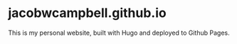 # jacobwcampbell.github.io
This is my personal website, built with Hugo and deployed to Github Pages.
